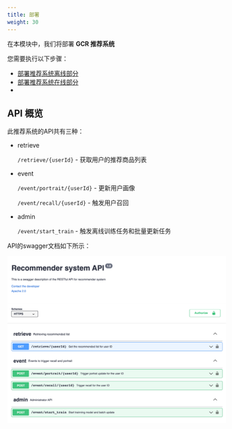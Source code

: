 ```yaml
---
title: 部署
weight: 30
---
```


在本模块中，我们将部署 **GCR 推荐系统** 

您需要执行以下步骤：

- [部署推荐系统离线部分](./offline)
- [部署推荐系统在线部分](./online)
- 
## API 概览 

此推荐系统的API共有三种：

- retrieve 
  
  `/retrieve/{userId}` - 获取用户的推荐商品列表 
  
- event
  
   `/event/portrait/{userId}` - 更新用户画像

   `/event/recall/{userId}`  - 触发用户召回

- admin
   
   `/event/start_train` - 触发离线训练任务和批量更新任务


API的swagger文档如下所示： 

![RS API overview](/images/rs-api-overview.png)

